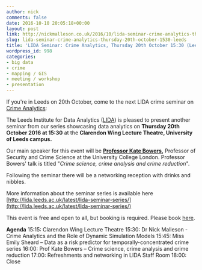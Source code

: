 ```yaml
---
author: nick
comments: false
date: 2016-10-10 20:05:18+00:00
layout: post
link: http://nickmalleson.co.uk/2016/10/lida-seminar-crime-analytics-thursday-20th-october-1530-leeds/
slug: lida-seminar-crime-analytics-thursday-20th-october-1530-leeds
title: 'LIDA Seminar: Crime Analytics, Thursday 20th October 15:30 (Leeds)'
wordpress_id: 998
categories:
- big data
- crime
- mapping / GIS
- meeting / workshop
- presentation
---
```


If you're in Leeds on 20th October, come to the next LIDA crime seminar on [Crime Analytics](http://lida.leeds.ac.uk/event/crime-analytics/):

The Leeds Institute for Data Analytics ([LIDA](http://lida.leeds.ac.uk/)) is pleased to present another seminar from our series showcasing data analytics on **Thursday 20th October 2016 at 15:30** at the **Clarendon Wing Lecture Theatre, University of Leeds campus.**

Our main speaker for this event will be **[Professor Kate Bowers](https://iris.ucl.ac.uk/iris/browse/profile?upi=KEBOW26),** Professor of Security and Crime Science at the University College London. Professor Bowers' talk is titled "_Crime science, crime analysis and crime reduction_".

Following the seminar there will be a networking reception with drinks and nibbles.

More information about the seminar series is available here [http://lida.leeds.ac.uk/latest/lida-seminar-series/](http://lida.leeds.ac.uk/latest/lida-seminar-series/)

This event is free and open to all, but booking is required. Please book [here](https://www.eventbrite.co.uk/e/lida-seminar-crime-analytics-tickets-25402440383).

**Agenda**
15:15: Clarendon Wing Lecture Theatre
15:30: Dr Nick Malleson - Crime Analytics and the Role of Dynamic Simulation Models
15:45: Miss Emily Sheard – Data as a risk predictor for temporally-concentrated crime series
16:00: Prof Kate Bowers – Crime science, crime analysis and crime reduction
17:00: Refreshments and networking in LIDA Staff Room
18:00: Close
